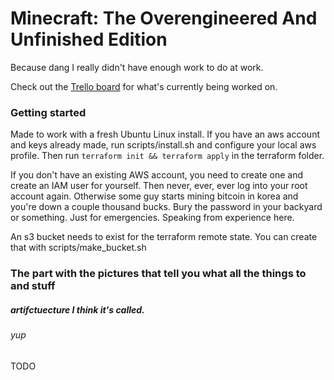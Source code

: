 # Minecraft: The Overengineered And Unfinished Edition

Because dang I really didn't have enough work to do at work.

Check out the [Trello board](https://trello.com/b/KA0NXrHX/dev-tasks) for what's currently being worked on.

### Getting started

Made to work with a fresh Ubuntu Linux install.  If you have an aws account and keys already made, run scripts/install.sh and configure your local aws profile.  Then run `terraform init && terraform apply` in the terraform folder.

If you don't have an existing AWS account, you need to create one and create an IAM user for yourself.  Then never, ever, ever log into your root account again. Otherwise some guy starts mining bitcoin in korea and you're down a couple thousand bucks.  Bury the password in your backyard or something.  Just for emergencies.  Speaking from experience here.

An s3 bucket needs to exist for the terraform remote state.  You can create that with scripts/make_bucket.sh

### The part with the pictures that tell you what all the things to and stuff
##### artifctuecture I think it's called.
###### yup

TODO

